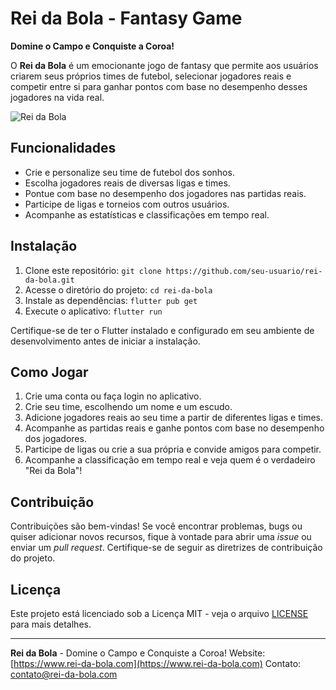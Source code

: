 # Rei da Bola - Fantasy Game

**Domine o Campo e Conquiste a Coroa!**

O **Rei da Bola** é um emocionante jogo de fantasy que permite aos usuários criarem seus próprios times de futebol, selecionar jogadores reais e competir entre si para ganhar pontos com base no desempenho desses jogadores na vida real.

![Rei da Bola](app_screenshot.png)

## Funcionalidades

- Crie e personalize seu time de futebol dos sonhos.
- Escolha jogadores reais de diversas ligas e times.
- Pontue com base no desempenho dos jogadores nas partidas reais.
- Participe de ligas e torneios com outros usuários.
- Acompanhe as estatísticas e classificações em tempo real.

## Instalação

1. Clone este repositório: `git clone https://github.com/seu-usuario/rei-da-bola.git`
2. Acesse o diretório do projeto: `cd rei-da-bola`
3. Instale as dependências: `flutter pub get`
4. Execute o aplicativo: `flutter run`

Certifique-se de ter o Flutter instalado e configurado em seu ambiente de desenvolvimento antes de iniciar a instalação.

## Como Jogar

1. Crie uma conta ou faça login no aplicativo.
2. Crie seu time, escolhendo um nome e um escudo.
3. Adicione jogadores reais ao seu time a partir de diferentes ligas e times.
4. Acompanhe as partidas reais e ganhe pontos com base no desempenho dos jogadores.
5. Participe de ligas ou crie a sua própria e convide amigos para competir.
6. Acompanhe a classificação em tempo real e veja quem é o verdadeiro "Rei da Bola"!

## Contribuição

Contribuições são bem-vindas! Se você encontrar problemas, bugs ou quiser adicionar novos recursos, fique à vontade para abrir uma *issue* ou enviar um *pull request*. Certifique-se de seguir as diretrizes de contribuição do projeto.

## Licença

Este projeto está licenciado sob a Licença MIT - veja o arquivo [LICENSE](LICENSE) para mais detalhes.

---

**Rei da Bola** - Domine o Campo e Conquiste a Coroa!
Website: [https://www.rei-da-bola.com](https://www.rei-da-bola.com)
Contato: contato@rei-da-bola.com
